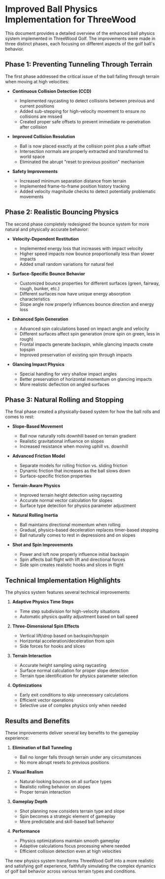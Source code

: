# Improved Ball Physics Implementation for ThreeWood

This document provides a detailed overview of the enhanced ball physics system implemented in ThreeWood Golf. The improvements were made in three distinct phases, each focusing on different aspects of the golf ball's behavior.

## Phase 1: Preventing Tunneling Through Terrain

The first phase addressed the critical issue of the ball falling through terrain when moving at high velocities:

- **Continuous Collision Detection (CCD)**
  - Implemented raycasting to detect collisions between previous and current positions
  - Added sub-stepping for high-velocity movement to ensure no collisions are missed
  - Created proper safe offsets to prevent immediate re-penetration after collision

- **Improved Collision Resolution**
  - Ball is now placed exactly at the collision point plus a safe offset
  - Intersection normals are properly extracted and transformed to world space
  - Eliminated the abrupt "reset to previous position" mechanism

- **Safety Improvements**
  - Increased minimum separation distance from terrain
  - Implemented frame-to-frame position history tracking
  - Added velocity magnitude checks to detect potentially problematic movements

## Phase 2: Realistic Bouncing Physics

The second phase completely redesigned the bounce system for more natural and physically accurate behavior:

- **Velocity-Dependent Restitution**
  - Implemented energy loss that increases with impact velocity
  - Higher speed impacts now bounce proportionally less than slower impacts
  - Added small random variations for natural feel

- **Surface-Specific Bounce Behavior**
  - Customized bounce properties for different surfaces (green, fairway, rough, bunker, etc.)
  - Different surfaces now have unique energy absorption characteristics
  - Slope angle now properly influences bounce direction and energy loss

- **Enhanced Spin Generation**
  - Advanced spin calculations based on impact angle and velocity
  - Different surfaces affect spin generation (more spin on green, less in rough)
  - Frontal impacts generate backspin, while glancing impacts create topspin
  - Improved preservation of existing spin through impacts

- **Glancing Impact Physics**
  - Special handling for very shallow impact angles
  - Better preservation of horizontal momentum on glancing impacts
  - More realistic deflection on angled surfaces

## Phase 3: Natural Rolling and Stopping

The final phase created a physically-based system for how the ball rolls and comes to rest:

- **Slope-Based Movement**
  - Ball now naturally rolls downhill based on terrain gradient
  - Realistic gravitational influence on slopes
  - Increased resistance when moving uphill vs. downhill

- **Advanced Friction Model**
  - Separate models for rolling friction vs. sliding friction
  - Dynamic friction that increases as the ball slows down
  - Surface-specific friction properties

- **Terrain-Aware Physics**
  - Improved terrain height detection using raycasting
  - Accurate normal vector calculation for slopes
  - Surface type detection for physics parameter adjustment

- **Natural Rolling Inertia**
  - Ball maintains directional momentum when rolling
  - Gradual, physics-based deceleration replaces timer-based stopping
  - Ball naturally comes to rest in depressions and on slopes

- **Shot and Spin Improvements**
  - Power and loft now properly influence initial backspin
  - Spin affects ball flight with lift and directional forces
  - Side spin creates realistic hooks and slices in flight

## Technical Implementation Highlights

The physics system features several technical improvements:

1. **Adaptive Physics Time Steps**
   - Time step subdivision for high-velocity situations
   - Automatic physics quality adjustment based on ball speed

2. **Three-Dimensional Spin Effects**
   - Vertical lift/drop based on backspin/topspin
   - Horizontal acceleration/deceleration from spin
   - Side forces for hooks and slices

3. **Terrain Interaction**
   - Accurate height sampling using raycasting
   - Surface normal calculation for proper slope detection
   - Terrain type identification for physics parameter selection

4. **Optimizations**
   - Early exit conditions to skip unnecessary calculations
   - Efficient vector operations
   - Selective use of complex physics only when needed

## Results and Benefits

These improvements deliver several key benefits to the gameplay experience:

1. **Elimination of Ball Tunneling**
   - Ball no longer falls through terrain under any circumstances
   - No more abrupt resets to previous positions

2. **Visual Realism**
   - Natural-looking bounces on all surface types
   - Realistic rolling behavior on slopes
   - Proper terrain interaction

3. **Gameplay Depth**
   - Shot planning now considers terrain type and slope
   - Spin becomes a strategic element of gameplay
   - More predictable and skill-based ball behavior

4. **Performance**
   - Physics optimizations maintain smooth gameplay
   - Adaptive calculations focus processing where needed
   - Efficient collision detection even at high velocities

The new physics system transforms ThreeWood Golf into a more realistic and satisfying golf experience, faithfully simulating the complex dynamics of golf ball behavior across various terrain types and conditions. 